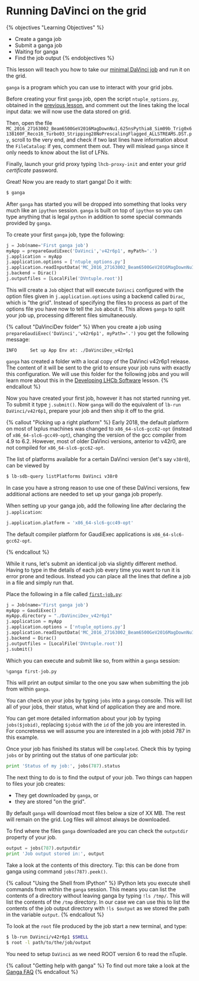 # Running DaVinci on the grid

{% objectives "Learning Objectives" %}
* Create a ganga job
* Submit a ganga job
* Waiting for ganga
* Find the job output
{% endobjectives %} 

This lesson will teach you how to take our [minimal DaVinci
job](minimal-dv-job.html) and run it on the grid.

`ganga` is a program which you can use to interact with your grid
jobs. 

Before creating your first `ganga` job, open the script `ntuple_options.py`, obtained in the [previous lesson](minimal-dv-job.html), and comment out the lines taking the local input data: we will now use the data stored on grid.

Then, open the file `MC_2016_27163002_Beam6500GeV2016MagDownNu1.625nsPythia8_Sim09b_Trig0x6138160F_Reco16_Turbo03_Stripping28NoPrescalingFlagged_ALLSTREAMS.DST.py`, scroll to the very end, and check if two last lines have information about the `FileCatalog`: if yes, comment them out. They will mislead `ganga` since it only needs to know about the list of LFNs.

Finally, launch your grid proxy typing `lhcb-proxy-init` and enter your *grid certificate* password. 

Great! Now you are ready to start ganga! Do it with:

```bash
$ ganga
```

After `ganga` has started you will be dropped into something that
looks very much like an `ipython` session. `ganga` is built on top of
`ipython` so you can type anything that is legal `python` in addition
to some special commands provided by `ganga`.

To create your first `ganga` job, type the following:

```python
j = Job(name='First ganga job')
myApp = prepareGaudiExec('DaVinci','v42r6p1', myPath='.')
j.application = myApp
j.application.options = ['ntuple_options.py']
j.application.readInputData('MC_2016_27163002_Beam6500GeV2016MagDownNu1.625nsPythia8_Sim09b_Trig0x6138160F_Reco16_Turbo03_Stripping28NoPrescalingFlagged_ALLSTREAMS.DST.py')
j.backend = Dirac()
j.outputfiles = [LocalFile('DVntuple.root')]
```

This will create a `Job` object that will execute `DaVinci` configured 
with the option files given in `j.application.options` using a
backend called `Dirac`, which is "the grid". Instead of specifying the
files to process as part of the options file you have now to tell the
`Job` about it. This allows `ganga` to split your job up,
processing different files simultaneously.

{% callout "DaVinciDev folder" %}
When you create a job using `prepareGaudiExec('DaVinci','v42r6p1', myPath='.')`
you get the following message:
```
INFO     Set up App Env at: ./DaVinciDev_v42r6p1
```
`ganga` has created a folder with a local copy of the DaVinci v42r6p1 release.
The content of it will be sent to the grid to ensure your job runs with 
exactly this configuration.
We will use this folder for the following jobs and you will learn more about
this in the [Developing LHCb Software](lhcb-dev.html) lesson.
{% endcallout %} 

Now you have created your first job, however it has not started
running yet. To submit it type `j.submit()`. Now `ganga` will do the
equivalent of `lb-run DaVinci/v42r6p1`, prepare your job and then
ship it off to the grid.

{% callout "Picking up a right platform" %}
Early 2018, the default platform on most of lxplus machines was changed to `x86_64-slc6-gcc62-opt` (instead of `x86_64-slc6-gcc49-opt`), changing the version of the gcc compiler from 4.9 to 6.2. 
However, most of older DaVinci versions, anterior to v42r0, are not compiled for `x86_64-slc6-gcc62-opt`. 

The list of platforms available for a certain DaVinci version (let's say `v38r0`), can be viewed by
```bash
$ lb-sdb-query listPlatforms DaVinci v38r0
```

In case you have a strong reason to use one of these DaVinci versions, few additional actions are needed to set up your ganga job properly.

When setting up your ganga job, add the following line after declaring the `j.application`:
```python
j.application.platform = 'x86_64-slc6-gcc49-opt'
```
The default compiler platform for GaudiExec applications is `x86_64-slc6-gcc62-opt`.

{% endcallout %} 

While it runs, let's submit an identical job via slightly different
method. Having to type in the details of each job every time you want
to run it is error prone and tedious. Instead you can place all the
lines that define a job in a file and simply run that.

Place the following in a file called [`first-job.py`](code/davinci-grid/first-job.py):

```python
j = Job(name='First ganga job')
myApp = GaudiExec()
myApp.directory = "./DaVinciDev_v42r6p1"
j.application = myApp
j.application.options = ['ntuple_options.py']
j.application.readInputData('MC_2016_27163002_Beam6500GeV2016MagDownNu1.625nsPythia8_Sim09b_Trig0x6138160F_Reco16_Turbo03_Stripping28NoPrescalingFlagged_ALLSTREAMS.DST.py')
j.backend = Dirac()
j.outputfiles = [LocalFile('DVntuple.root')]
j.submit()
```

Which you can execute and submit like so, from within a `ganga`
session:

```python
%ganga first-job.py
```

This will print an output similar to the one you saw when submitting the job from within
`ganga`.

You can check on your jobs by typing `jobs` into a `ganga`
console. This will list all of your jobs, their status, what kind of
application they are and more.

You can get more detailed information about your job by typing
`jobs($jobid)`, replacing `$jobid` with the `id` of the job you are
interested in. For concretness we will assume you are interested in
a job with jobid 787 in this example.

Once your job has finished its status will be `completed`. Check this
by typing `jobs` or by printing out the status of one particular job:

```python
print 'Status of my job:', jobs(787).status
```

The next thing to do is to find the output of your job. Two things can
happen to files your job creates:

* They get downloaded by `ganga`, or
* they are stored "on the grid".

By default `ganga` will download most files below a size of XX MB. The
rest will remain on the grid. Log files will almost always be downloaded.

To find where the files `ganga` downloaded are you can check the `outputdir`
property of your job.

```python
output = jobs(787).outputdir
print 'Job output stored in:', output
```

Take a look at the contents of this directory.
Tip: this can be done from ganga using command `jobs(787).peek()`.

{% callout "Using the Shell from IPython" %}
IPython lets you execute shell commands from within the `ganga` session.
This means you can list the contents of a directory without leaving ganga
by typing `!ls /tmp/`. This will list the contents of the `/tmp` directory.
In our case we can use this to list the contents of the job output directory
with `!ls $output` as we stored the path in the variable `output`.
{% endcallout %} 

To look at the `root` file produced by the job start a new terminal, and
type:

```bash
$ lb-run DaVinci/v42r6p1 $SHELL
$ root -l path/to/the/job/output
```

You need to setup `DaVinci` as we need ROOT version 6 to read the nTuple.

{% callout "Getting help with ganga" %}
To find out more take a look at the [Ganga 
FAQ](https://twiki.cern.ch/twiki/bin/view/LHCb/FAQ/GangaLHCbFAQ)
{% endcallout %} 
